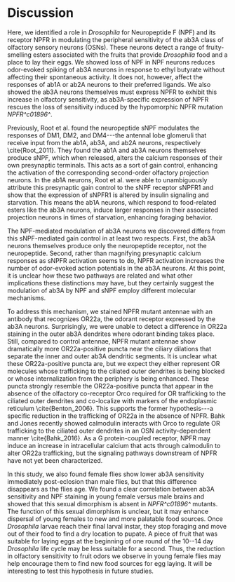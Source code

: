 # Discussion

Here, we identified a role in _Drosophila_ for Neuropeptide F (NPF) and its receptor NPFR in modulating the peripheral sensitivity of the ab3A class of olfactory sensory neurons (OSNs).
These neurons detect a range of fruity-smelling esters associated with the fruits that provide _Drosophila_ food and a place to lay their eggs.
We showed loss of NPF in NPF neurons reduces odor-evoked spiking of ab3A neurons in response to ethyl butyrate without affecting their spontaneous activity.
It does not, however, affect the responses of ab1A or ab2A neurons to their preferred ligands.
We also showed the ab3A neurons themselves must express NPFR to exhibit this increase in olfactory sensitivity, as ab3A-specific expression of NPFR rescues the loss of sensitivity induced by the hypomorphic NPFR mutation _NPFR^c01896^_. 

Previously, Root et al. found the neuropeptide sNPF modulates the responses of DM1, DM2, and DM4---the antennal lobe glomeruli that receive input from the ab1A, ab3A, and ab2A neurons, respectively \cite{Root_2011}.
They found the ab1A and ab3A neurons themselves produce sNPF, which when released, alters the calcium responses of their own presynaptic terminals.
This acts as a sort of gain control, enhancing the activation of the corresponding second-order olfactory projection neurons.
In the ab1A neurons, Root et al. were able to unambiguously attribute this presynaptic gain control to the sNPF receptor sNPFR1 and show that the expression of sNPFR1 is altered by insulin signaling and starvation.
This means the ab1A neurons, which respond to food-related esters like the ab3A neurons, induce larger responses in their associated projection neurons in times of starvation, enhancing foraging behavior.

The NPF-mediated modulation of ab3A neurons we discovered differs from this sNPF-mediated gain control in at least two respects.
First, the ab3A neurons themselves produce only the neuropeptide receptor, not the neuropeptide.
Second, rather than magnifying presynaptic calcium responses as sNPFR activation seems to do, NPFR activation increases the number of odor-evoked action potentials in the ab3A neurons.
At this point, it is unclear how these two pathways are related and what other implications these distinctions may have, but they certainly suggest the modulation of ab3A by NPF and sNPF employ different molecular mechanisms.

To address this mechanism, we stained NPFR mutant antennae with an antibody that recognizes OR22a, the odorant receptor expressed by the ab3A neurons.
Surprisingly, we were unable to detect a difference in OR22a staining in the outer ab3A dendrites where odorant binding takes place.
Still, compared to control antennae, NPFR mutant antennae show dramatically more OR22a-positive puncta near the ciliary dilations that separate the inner and outer ab3A dendritic segments.
It is unclear what these OR22a-positive puncta are, but we expect they either represent OR molecules whose trafficking to the ciliated outer dendrites is being blocked or whose internalization from the periphery is being enhanced.
These puncta strongly resemble the OR22a-positive puncta that appear in the absence of the olfactory co-receptor Orco required for OR trafficking to the ciliated outer dendrites and co-localize with markers of the endoplasmic reticulum \cite{Benton_2006}.
This supports the former hypothesis---a specific reduction in the trafficking of OR22a in the absence of NPFR.
Bahk and Jones recently showed calmodulin interacts with Orco to regulate OR trafficking to the ciliated outer dendrites in an OSN activity-dependent manner \cite{Bahk_2016}.
As a G protein-coupled receptor, NPFR may induce an increase in intracellular calcium that acts through calmodulin to alter OR22a trafficking, but the signaling pathways downstream of NPFR have not yet been characterized.

In this study, we also found female flies show lower ab3A sensitivity immediately post-eclosion than male flies, but that this difference disappears as the flies age.
We found a clear correlation between ab3A sensitivity and NPF staining in young female versus male brains and showed that this sexual dimorphism is absent in _NPFR^c01896^_ mutants.
The function of this sexual dimorphism is unclear, but it may enhance dispersal of young females to new and more palatable food sources.
Once _Drosophila_ larvae reach their final larval instar, they stop foraging and move out of their food to find a dry location to pupate.
A piece of fruit that was suitable for laying eggs at the beginning of one round of the 10--14 day _Drosophila_ life cycle may be less suitable for a second.
Thus, the reduction in olfactory sensitivity to fruit odors we observe in young female flies may help encourage them to find new food sources for egg laying.
It will be interesting to test this hypothesis in future studies.
